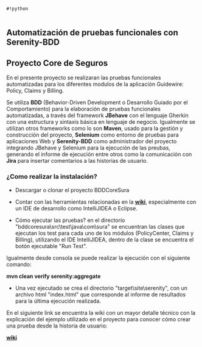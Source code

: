 ```
#!python


```
## Automatización de pruebas funcionales con Serenity-BDD ##

## Proyecto Core de Seguros ##

En el presente proyecto se realizaran las pruebas funcionales automatizadas para los diferentes modulos de la aplicación Guidewire: Policy, Claims y Billing.

Se utiliza **BDD** (Behavior-Driven Development o Desarrollo Guiado por el Comportamiento) para la elaboración de pruebas funcionales automatizadas, a través del framework **JBehave** con el lenguaje Gherkin con una estructura y sintaxis básica  en lenguaje de negocio. Igualmente se utilizan otros frameworks como lo son **Maven**, usado para la gestión y construcción del proyecto, **Selenium** como entorno de pruebas para aplicaciones Web y **Serenity-BDD** como administrador del proyecto integrando JBehave y Selenium para la ejecución de las preubas, generando el informe de ejecución entre otros como la comunicación con **Jira** para insertar comentarios a las historias de usuario.


### ¿Como realizar la instalación? ###

* Descargar o clonar el proyecto BDDCoreSura

* Contar con las herramientas relacionadas en la [**wiki**](https://bitbucket.org/suracore/bddcoresura/wiki/Home), especialmente con un IDE de desarrollo como IntelliJIDEA o Eclipse.

* Cómo ejecutar las pruebas? en el directorio "bddcoresura\src\test\java\com\sura\" se encuentran las clases que ejecutan los test para cada uno de los módulos (PolicyCenter, Claims y Billing), utilizando el IDE IntelliJIDEA, dentro de la clase se encuentra el botón ejecutable "Run Test".

Igualmente desde consola se puede realizar la ejecución con el siguiente comando:

**mvn clean verify serenity:aggregate**

* Una vez ejecutado se crea el directorio "target\site\serenity\", con un archivo html "index.html" que corresponde al informe de resultados para la última ejecución realizada.



En el siguiente link se encuentra la wiki con un mayor detalle técnico con la explicación del ejemplo utilizado en el proyecto para conocer cómo crear una prueba desde la historia de usuario:

[**wiki**](https://bitbucket.org/suracore/bddcoresura/wiki/Home)